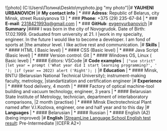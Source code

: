 ![photo] (C:\Users\Полина\Deskto\myphoto.jpg "my photo")|# **YAUHENI URBANOVICH**
|# **My contact info**
| * ### **Adress**: Republic of Belarus, city Minsk, street Russiyanova 13
| * ### **Phone**: +375 (29) 235-67-84
| * ### **E-mail**: 2318421993q@gmail.com
| * ### **GitHub**: [evgenyurbanovich](https://github.com/EvgenyUrbanovich)
|# **Summary**
|#### I was born in the city of Novogrudok. Date of Birth: 17.02.1999. Graduated from university at 21. I |work in my specialty, engineer. In the future I would like to become a developer. I am fond of sports at |the amateur level. I like active rest and communication.
|# **Skills**
| * #### HTML ( Basic level)
| * #### CSS (Basic level)
| * #### Java Script (Basic level)
| * #### Version control: Git
| * #### Windows OS, Linux ( Basic level)
| * #### Editors: VSCode
|# **Code examples**
|```
|"use strict"
|let year = prompt ('What year did I start learning programming?', ' ');
|if (year == 2022) alert ('Right');
|```
|# **Education**
| * #### Minsk, BNTU (Belarusian National Technical University); instrument-making faculty, metrology, 
|standartization and certification engineer
|# **Experience**
| * #### food delivery, 4 month
| * #### Factory of optical machine-tool building and vacuum technology, engineer, 3 years
| * #### Belarusian State Institute of Metrology, technician, department of interlaboratory comparisons, 
|2 month (practise)
| * #### MInsk Electrotechnical Plant named after V.I.Kozlova, engineer, one and half year and to this day
|# **Languages**
| * #### Belarusian
| * #### Russian
| * #### English (A2) (being improved)
|# **English**
|[StreamLine Language School English test result](https://test.str.by/login/index.php): Pre-Intermediate 
|(CEFR A2+) 